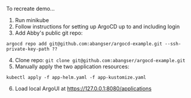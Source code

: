 To recreate demo...
1. Run minikube
2. Follow instructions for setting up ArgoCD up to and including login
3. Add Abby's public git repo:
```
argocd repo add git@github.com:abangser/argocd-example.git --ssh-private-key-path ??
```
4. Clone repo: `git clone git@github.com:abangser/argocd-example.git`
5. Manually apply the two application resources:
```
kubectl apply -f app-helm.yaml -f app-kustomize.yaml
```
6. Load local ArgoUI at https://127.0.0.1:8080/applications
